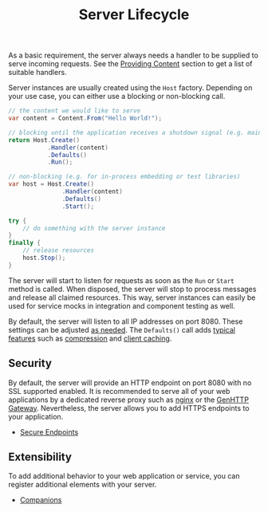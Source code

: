 ﻿---
title: Server Lifecycle
description: 'Tutorials to configure the GenHTTP webserver for best practices regarding security or performance.'
cascade:
  type: docs
---

As a basic requirement, the server always needs a handler to be supplied
to serve incoming requests. See the [Providing Content](/documentation/content/) section
to get a list of suitable handlers.

Server instances are usually created using the `Host` factory. Depending on your
use case, you can either use a blocking or non-blocking call.

```csharp
// the content we would like to serve
var content = Content.From("Hello World!");

// blocking until the application receives a shutdown signal (e.g. main method of a standalone application)
return Host.Create()
           .Handler(content)
           .Defaults()
           .Run();

// non-blocking (e.g. for in-process embedding or test libraries)
var host = Host.Create()
               .Handler(content)
               .Defaults()
               .Start();

try {
    // do something with the server instance
}
finally {
    // release resources
    host.Stop();
}
```

The server will start to listen for requests as soon as the `Run` or `Start`
method is called. When disposed, the server will stop to process messages
and release all claimed resources. This way, server instances can easily be used
for service mocks in integration and component testing as well. 

By default, the server will listen to all IP addresses on port 8080. These
settings can be adjusted [as needed](./endpoints). The `Defaults()` call adds 
[typical features](/documentation/content/concerns/defaults) such as [compression](/documentation/content/concerns/compression)
and [client caching](/documentation/content/concerns/client-caching-validation).

## Security

By default, the server will provide an HTTP endpoint on port 8080 with no
SSL supported enabled. It is recommended to serve all of your web applications
by a dedicated reverse proxy such as [nginx](https://www.nginx.com/)
or the [GenHTTP Gateway](https://hub.docker.com/r/genhttp/gateway).
Nevertheless, the server allows you to add HTTPS endpoints to your application.

- [Secure Endpoints](./security)

## Extensibility

To add additional behavior to your web application or service, you can register
additional elements with your server.

- [Companions](./companions)
